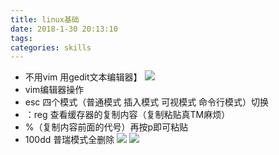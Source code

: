 ```yaml
---
title: linux基础
date: 2018-1-30 20:13:10
tags:
categories: skills
---
```

- 不用vim 用gedit文本编辑器】
![](http://oyj1fkfcr.bkt.clouddn.com/%E6%B7%B1%E5%BA%A6%E6%88%AA%E5%9B%BE_20180601170434.png)
- vim编辑器操作
- esc 四个模式（普通模式 插入模式 可视模式 命令行模式）切换
- ：reg  查看缓存器的复制内容（复制粘贴真TM麻烦）
- %（复制内容前面的代号）再按p即可粘贴
- 100dd  普瑞模式全删除
![](http://oyj1fkfcr.bkt.clouddn.com/4C03EEBA8F0D34EB868018E1692B71D8.png)
![](http://p09oanggo.bkt.clouddn.com/96FFF9D72E6875D92166E808083A5CE7.png)

